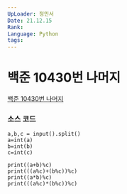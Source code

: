 ```yaml
---
UpLoader: 정민서
Date: 21.12.15
Rank: 
Language: Python
tags: 
---
```


# 백준 10430번 나머지

[백준 10430번 나머지](https://www.acmicpc.net/problem/10430)  
  


### 소스 코드

```
a,b,c = input().split()
a=int(a)
b=int(b)
c=int(c)

print((a+b)%c)
print(((a%c)+(b%c))%c)
print((a*b)%c)
print(((a%c)*(b%c))%c)

```
